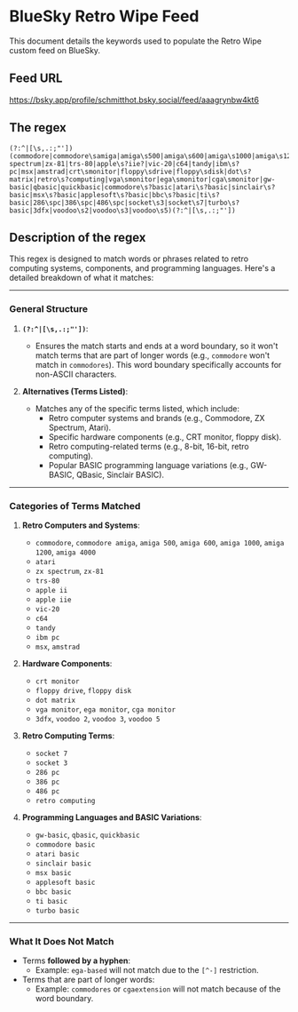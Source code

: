 # BlueSky Retro Wipe Feed

This document details the keywords used to populate the Retro Wipe custom feed on BlueSky.

## Feed URL

https://bsky.app/profile/schmitthot.bsky.social/feed/aaagrynbw4kt6

## The regex

```
(?:^|[\s,.:;"'])(commodore|commodore\samiga|amiga\s500|amiga\s600|amiga\s1000|amiga\s1200|amiga\s4000|atari|zx\s?spectrum|zx-81|trs-80|apple\s?iie?|vic-20|c64|tandy|ibm\s?pc|msx|amstrad|crt\smonitor|floppy\sdrive|floppy\sdisk|dot\s?matrix|retro\s?computing|vga\smonitor|ega\smonitor|cga\smonitor|gw-basic|qbasic|quickbasic|commodore\s?basic|atari\s?basic|sinclair\s?basic|msx\s?basic|applesoft\s?basic|bbc\s?basic|ti\s?basic|286\spc|386\spc|486\spc|socket\s3|socket\s7|turbo\s?basic|3dfx|voodoo\s2|voodoo\s3|voodoo\s5)(?:^|[\s,.:;"'])
```

## Description of the regex

This regex is designed to match words or phrases related to retro computing systems, components, and programming languages. Here's a detailed breakdown of what it matches:

---

### **General Structure**
1. **`(?:^|[\s,.:;"'])`**:
   - Ensures the match starts and ends at a word boundary, so it won't match terms that are part of longer words (e.g., `commodore` won't match in `commodores`). This word boundary specifically accounts for non-ASCII characters.
   
2. **Alternatives (Terms Listed)**:
   - Matches any of the specific terms listed, which include:
     - Retro computer systems and brands (e.g., Commodore, ZX Spectrum, Atari).
     - Specific hardware components (e.g., CRT monitor, floppy disk).
     - Retro computing-related terms (e.g., 8-bit, 16-bit, retro computing).
     - Popular BASIC programming language variations (e.g., GW-BASIC, QBasic, Sinclair BASIC).

---

### **Categories of Terms Matched**

1. **Retro Computers and Systems**:
   - `commodore`, `commodore amiga`, `amiga 500`, `amiga 600`, `amiga 1000`, `amiga 1200`, `amiga 4000`
   - `atari`
   - `zx spectrum`, `zx-81`
   - `trs-80`
   - `apple ii`
   - `apple iie`
   - `vic-20`
   - `c64`
   - `tandy`
   - `ibm pc`
   - `msx`, `amstrad`

2. **Hardware Components**:
   - `crt monitor`
   - `floppy drive`, `floppy disk`
   - `dot matrix`
   - `vga monitor`, `ega monitor`, `cga monitor`
   - `3dfx`, `voodoo 2`, `voodoo 3`, `voodoo 5`

3. **Retro Computing Terms**:
   - `socket 7`
   - `socket 3`
   - `286 pc`
   - `386 pc`
   - `486 pc`
   - `retro computing`

5. **Programming Languages and BASIC Variations**:
   - `gw-basic`, `qbasic`, `quickbasic`
   - `commodore basic`
   - `atari basic`
   - `sinclair basic`
   - `msx basic`
   - `applesoft basic`
   - `bbc basic`
   - `ti basic`
   - `turbo basic`

---

### **What It Does Not Match**
- Terms **followed by a hyphen**:
  - Example: `ega-based` will not match due to the `[^-]` restriction.
- Terms that are part of longer words:
  - Example: `commodores` or `cgaextension` will not match because of the word boundary.
